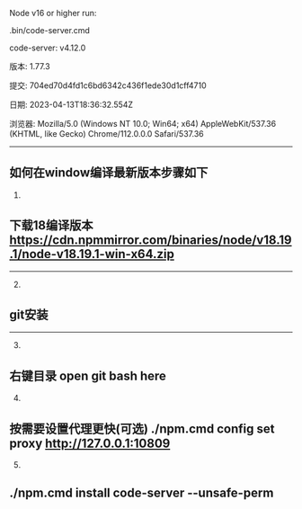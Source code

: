 Node v16 or higher
run:

.bin/code-server.cmd

code-server: v4.12.0

版本: 1.77.3

提交: 704ed70d4fd1c6bd6342c436f1ede30d1cff4710

日期: 2023-04-13T18:36:32.554Z

浏览器: Mozilla/5.0 (Windows NT 10.0; Win64; x64) AppleWebKit/537.36 (KHTML, like Gecko) Chrome/112.0.0.0 Safari/537.36

-----------------------------------------------------------------
如何在window编译最新版本步骤如下
-----------------------------------------------------------------
1.
下载18编译版本
https://cdn.npmmirror.com/binaries/node/v18.19.1/node-v18.19.1-win-x64.zip
-----------------------------------------------------------------

-----------------------------------------------------------------
2.
git安装
-----------------------------------------------------------------
-----------------------------------------------------------------
3.
右键目录
open git bash here
-----------------------------------------------------------------
4.
按需要设置代理更快(可选)
./npm.cmd config set proxy http://127.0.0.1:10809
-----------------------------------------------------------------
5.
./npm.cmd install code-server --unsafe-perm
-----------------------------------------------------------------
